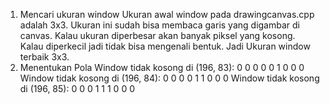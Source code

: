 1. Mencari ukuran window
   Ukuran awal window pada drawingcanvas.cpp adalah 3x3. Ukuran ini sudah bisa membaca garis yang digambar di canvas. Kalau ukuran diperbesar akan banyak piksel yang kosong. Kalau diperkecil jadi tidak bisa mengenali bentuk. Jadi Ukuran window terbaik 3x3.
2. Menentukan Pola
   Window tidak kosong di (196, 83):
   0 0 0
   0 0 1
   0 0 0
   Window tidak kosong di (196, 84):
   0 0 0
   0 1 1
   0 0 0
   Window tidak kosong di (196, 85):
   0 0 0
   1 1 1
   0 0 0

